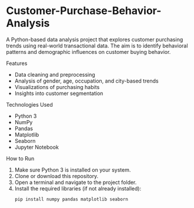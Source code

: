 # Customer-Purchase-Behavior-Analysis

A Python-based data analysis project that explores customer purchasing trends using real-world transactional data. The aim is to identify behavioral patterns and demographic influences on customer buying behavior.

Features

- Data cleaning and preprocessing
- Analysis of gender, age, occupation, and city-based trends
- Visualizations of purchasing habits
- Insights into customer segmentation

Technologies Used

- Python 3
- NumPy
- Pandas
- Matplotlib
- Seaborn
- Jupyter Notebook

How to Run

1. Make sure Python 3 is installed on your system.
2. Clone or download this repository.
3. Open a terminal and navigate to the project folder.
4. Install the required libraries (if not already installed):
   ```bash
   pip install numpy pandas matplotlib seaborn
